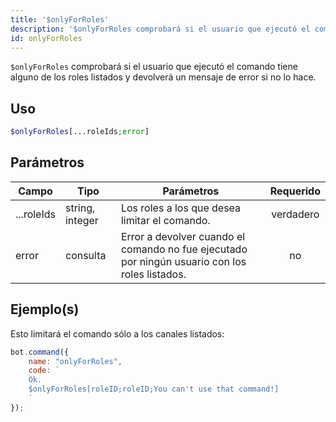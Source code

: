 ```yaml
---
title: '$onlyForRoles'
description: '$onlyForRoles comprobará si el usuario que ejecutó el comando tiene alguno de los roles listados y devolverá un mensaje de error si no lo hace.'
id: onlyForRoles
---
```


`$onlyForRoles` comprobará si el usuario que ejecutó el comando tiene alguno de los roles listados y devolverá un mensaje de error si no lo hace.

## Uso

```php
$onlyForRoles[...roleIds;error]
```

## Parámetros

| Campo      | Tipo            | Parámetros                                                                                     | Requerido |
| ---------- | --------------- | ---------------------------------------------------------------------------------------------- |:---------:|
| ...roleIds | string, integer | Los roles a los que desea limitar el comando.                                                  | verdadero |
| error      | consulta        | Error a devolver cuando el comando no fue ejecutado por ningún usuario con los roles listados. |    no     |

## Ejemplo(s)

Esto limitará el comando sólo a los canales listados:

```javascript
bot.command({
    name: "onlyForRoles",
    code: `
    Ok.
    $onlyForRoles[roleID;roleID;You can't use that command!]
    `
});
```